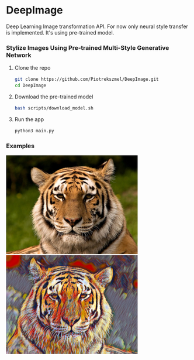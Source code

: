 # DeepImage

Deep Learning Image transformation API. For now only neural style transfer is implemented. It's using pre-trained model.

### Stylize Images Using Pre-trained Multi-Style Generative Network

1. Clone the repo

    ```bash
    git clone https://github.com/Piotrekszmel/DeepImage.git
    cd DeepImage
    ```

2. Download the pre-trained model

    ```bash
    bash scripts/download_model.sh
    ```

3. Run the app

    ```bash
    python3 main.py
    ```

### Examples

<img src ="images/input1.jpg" width="360px" />
<img src ="images/output1.jpg" width="360px" />
